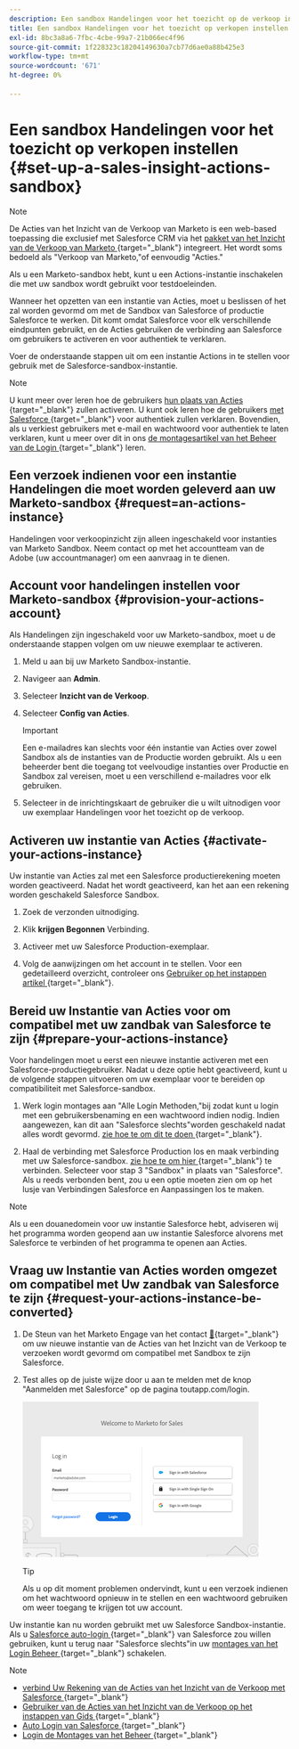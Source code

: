 ```yaml
---
description: Een sandbox Handelingen voor het toezicht op de verkoop instellen - Marketo Docs - Productdocumentatie
title: Een sandbox Handelingen voor het toezicht op verkopen instellen
exl-id: 8bc3a8a6-7fbc-4cbe-99a7-21b066ec4f96
source-git-commit: 1f228323c18204149630a7cb77d6ae0a88b425e3
workflow-type: tm+mt
source-wordcount: '671'
ht-degree: 0%

---
```


# Een sandbox Handelingen voor het toezicht op verkopen instellen {#set-up-a-sales-insight-actions-sandbox}

>[!NOTE]
>
>De Acties van het Inzicht van de Verkoop van Marketo is een web-based toepassing die exclusief met Salesforce CRM via het [ pakket van het Inzicht van de Verkoop van Marketo ](/help/marketo/product-docs/marketo-sales-insight/msi-for-salesforce/installation/install-marketo-sales-insight-package-in-salesforce-appexchange.md){target="_blank"} integreert. Het wordt soms bedoeld als &quot;Verkoop van Marketo,&quot;of eenvoudig &quot;Acties.&quot;

Als u een Marketo-sandbox hebt, kunt u een Actions-instantie inschakelen die met uw sandbox wordt gebruikt voor testdoeleinden.

Wanneer het opzetten van een instantie van Acties, moet u beslissen of het zal worden gevormd om met de Sandbox van Salesforce of productie Salesforce te werken. Dit komt omdat Salesforce voor elk verschillende eindpunten gebruikt, en de Acties gebruiken de verbinding aan Salesforce om gebruikers te activeren en voor authentiek te verklaren.

Voer de onderstaande stappen uit om een instantie Actions in te stellen voor gebruik met de Salesforce-sandbox-instantie.

>[!NOTE]
>
>U kunt meer over leren hoe de gebruikers [ hun plaats van Acties ](/help/marketo/product-docs/marketo-sales-insight/actions/getting-started/sales-insight-actions-user-onboarding-checklist.md){target="_blank"} zullen activeren. U kunt ook leren hoe de gebruikers [ met Salesforce ](/help/marketo/product-docs/marketo-sales-insight/actions/admin/auto-login-from-salesforce.md){target="_blank"} voor authentiek zullen verklaren. Bovendien, als u verkiest gebruikers met e-mail en wachtwoord voor authentiek te laten verklaren, kunt u meer over dit in ons [ de montagesartikel van het Beheer van de Login ](/help/marketo/product-docs/marketo-sales-insight/actions/admin/login-management-settings.md){target="_blank"} leren.

## Een verzoek indienen voor een instantie Handelingen die moet worden geleverd aan uw Marketo-sandbox {#request=an-actions-instance}

Handelingen voor verkoopinzicht zijn alleen ingeschakeld voor instanties van Marketo Sandbox. Neem contact op met het accountteam van de Adobe (uw accountmanager) om een aanvraag in te dienen.

## Account voor handelingen instellen voor Marketo-sandbox {#provision-your-actions-account}

Als Handelingen zijn ingeschakeld voor uw Marketo-sandbox, moet u de onderstaande stappen volgen om uw nieuwe exemplaar te activeren.

1. Meld u aan bij uw Marketo Sandbox-instantie.

1. Navigeer aan **Admin**.

1. Selecteer **Inzicht van de Verkoop**.

1. Selecteer **Config van Acties**.

   >[!IMPORTANT]
   >
   >Een e-mailadres kan slechts voor één instantie van Acties over zowel Sandbox als de instanties van de Productie worden gebruikt. Als u een beheerder bent die toegang tot veelvoudige instanties over Productie en Sandbox zal vereisen, moet u een verschillend e-mailadres voor elk gebruiken.

1. Selecteer in de inrichtingskaart de gebruiker die u wilt uitnodigen voor uw exemplaar Handelingen voor het toezicht op de verkoop.

## Activeren uw instantie van Acties {#activate-your-actions-instance}

Uw instantie van Acties zal met een Salesforce productierekening moeten worden geactiveerd. Nadat het wordt geactiveerd, kan het aan een rekening worden geschakeld Salesforce Sandbox.

1. Zoek de verzonden uitnodiging.

1. Klik **krijgen Begonnen** Verbinding.

1. Activeer met uw Salesforce Production-exemplaar.

1. Volg de aanwijzingen om het account in te stellen. Voor een gedetailleerd overzicht, controleer ons [ Gebruiker op het instappen artikel ](/help/marketo/product-docs/marketo-sales-insight/actions/getting-started/sales-insight-actions-user-onboarding-guide.md){target="_blank"}.

## Bereid uw Instantie van Acties voor om compatibel met uw zandbak van Salesforce te zijn {#prepare-your-actions-instance}

Voor handelingen moet u eerst een nieuwe instantie activeren met een Salesforce-productiegebruiker. Nadat u deze optie hebt geactiveerd, kunt u de volgende stappen uitvoeren om uw exemplaar voor te bereiden op compatibiliteit met Salesforce-sandbox.

1. Werk login montages aan &quot;Alle Login Methoden,&quot;bij zodat kunt u login met een gebruikersbenaming en een wachtwoord indien nodig. Indien aangewezen, kan dit aan &quot;Salesforce slechts&quot;worden geschakeld nadat alles wordt gevormd. [ zie hoe te om dit te doen ](/help/marketo/product-docs/marketo-sales-insight/actions/admin/login-management-settings.md){target="_blank"}.

1. Haal de verbinding met Salesforce Production los en maak verbinding met uw Salesforce-sandbox. [ zie hoe te om hier ](/help/marketo/product-docs/marketo-sales-insight/actions/crm/salesforce-integration/connect-your-sales-insight-actions-account-to-salesforce.md){target="_blank"} te verbinden. Selecteer voor stap 3 &quot;Sandbox&quot; in plaats van &quot;Salesforce&quot;. Als u reeds verbonden bent, zou u een optie moeten zien om op het lusje van Verbindingen Salesforce en Aanpassingen los te maken.

>[!NOTE]
>
>Als u een douanedomein voor uw instantie Salesforce hebt, adviseren wij het programma worden geopend aan uw instantie Salesforce alvorens met Salesforce te verbinden of het programma te openen aan Acties.

## Vraag uw Instantie van Acties worden omgezet om compatibel met Uw zandbak van Salesforce te zijn {#request-your-actions-instance-be-converted}

1. De Steun van het Marketo Engage van het contact [&#128279;](https://nation.marketo.com/t5/support/ct-p/Support){target="_blank"}  om uw nieuwe instantie van de Acties van het Inzicht van de Verkoop te verzoeken wordt gevormd om compatibel met Sandbox te zijn Salesforce.

1. Test alles op de juiste wijze door u aan te melden met de knop &quot;Aanmelden met Salesforce&quot; op de pagina toutapp.com/login.

   ![](assets/set-up-a-sales-insight-actions-sandbox-1.png)

   >[!TIP]
   >
   >Als u op dit moment problemen ondervindt, kunt u een verzoek indienen om het wachtwoord opnieuw in te stellen en een wachtwoord gebruiken om weer toegang te krijgen tot uw account.

Uw instantie kan nu worden gebruikt met uw Salesforce Sandbox-instantie. Als u [ Salesforce auto-login ](/help/marketo/product-docs/marketo-sales-insight/actions/admin/auto-login-from-salesforce.md){target="_blank"} van Salesforce zou willen gebruiken, kunt u terug naar &quot;Salesforce slechts&quot;in uw [ montages van het Login Beheer ](/help/marketo/product-docs/marketo-sales-insight/actions/admin/login-management-settings.md){target="_blank"} schakelen.

>[!NOTE]
>
>* [ verbind Uw Rekening van de Acties van het Inzicht van de Verkoop met Salesforce ](/help/marketo/product-docs/marketo-sales-insight/actions/crm/salesforce-integration/connect-your-sales-insight-actions-account-to-salesforce.md){target="_blank"}
>* [ Gebruiker van de Acties van het Inzicht van de Verkoop op het instappen van Gids ](/help/marketo/product-docs/marketo-sales-insight/actions/getting-started/sales-insight-actions-user-onboarding-guide.md){target="_blank"}
>* [ Auto Login van Salesforce ](/help/marketo/product-docs/marketo-sales-insight/actions/admin/auto-login-from-salesforce.md){target="_blank"}
>* [ Login de Montages van het Beheer ](/help/marketo/product-docs/marketo-sales-insight/actions/admin/login-management-settings.md){target="_blank"}
